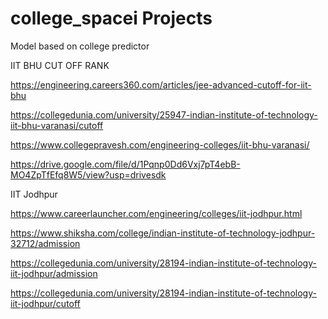 # college_spacei Projects
Model based on college predictor

IIT BHU CUT OFF RANK

https://engineering.careers360.com/articles/jee-advanced-cutoff-for-iit-bhu

https://collegedunia.com/university/25947-indian-institute-of-technology-iit-bhu-varanasi/cutoff

https://www.collegepravesh.com/engineering-colleges/iit-bhu-varanasi/

https://drive.google.com/file/d/1Pqnp0Dd6Vxj7pT4ebB-MO4ZpTfEfq8W5/view?usp=drivesdk


IIT Jodhpur

https://www.careerlauncher.com/engineering/colleges/iit-jodhpur.html

https://www.shiksha.com/college/indian-institute-of-technology-jodhpur-32712/admission

https://collegedunia.com/university/28194-indian-institute-of-technology-iit-jodhpur/admission

https://collegedunia.com/university/28194-indian-institute-of-technology-iit-jodhpur/cutoff
